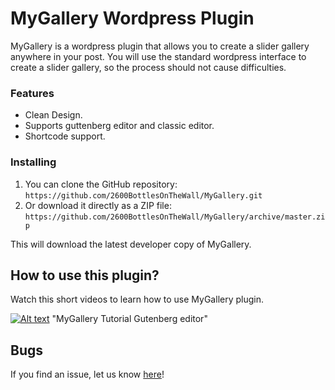 # MyGallery Wordpress Plugin

MyGallery is a wordpress plugin that allows you to create a slider gallery anywhere in your post. You will use the standard wordpress interface to create a slider gallery, so the process should not cause difficulties.


### Features

*   Clean Design.
*   Supports guttenberg editor and classic editor.
*   Shortcode support.

### Installing


1. You can clone the GitHub repository: `https://github.com/2600BottlesOnTheWall/MyGallery.git`
2. Or download it directly as a ZIP file: `https://github.com/2600BottlesOnTheWall/MyGallery/archive/master.zip`

This will download the latest developer copy of MyGallery.

## How to use this plugin?

Watch this short videos to learn how to use MyGallery plugin. 

[![Alt text](http://img.youtube.com/vi/rW9SgwwJW6c/0.jpg)](https://www.youtube.com/watch?v=rW9SgwwJW6c) "MyGallery Tutorial Gutenberg editor"


## Bugs ##

If you find an issue, let us know [here](https://github.com/2600BottlesOnTheWall/MyGallery/issues?state=open)!

